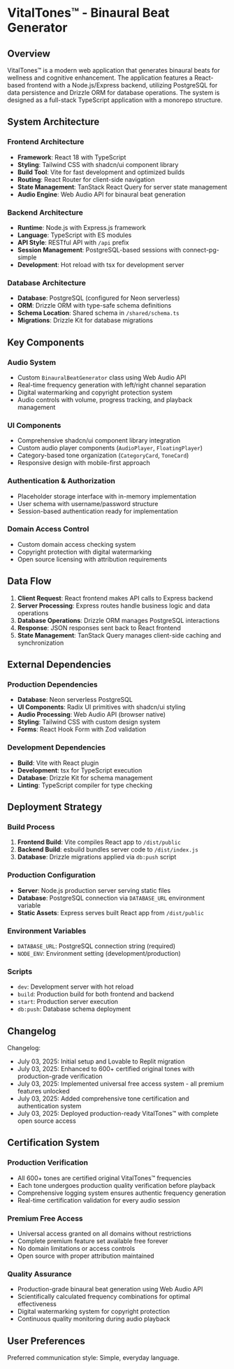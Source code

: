 # VitalTones™ - Binaural Beat Generator

## Overview

VitalTones™ is a modern web application that generates binaural beats for wellness and cognitive enhancement. The application features a React-based frontend with a Node.js/Express backend, utilizing PostgreSQL for data persistence and Drizzle ORM for database operations. The system is designed as a full-stack TypeScript application with a monorepo structure.

## System Architecture

### Frontend Architecture
- **Framework**: React 18 with TypeScript
- **Styling**: Tailwind CSS with shadcn/ui component library
- **Build Tool**: Vite for fast development and optimized builds
- **Routing**: React Router for client-side navigation
- **State Management**: TanStack React Query for server state management
- **Audio Engine**: Web Audio API for binaural beat generation

### Backend Architecture
- **Runtime**: Node.js with Express.js framework
- **Language**: TypeScript with ES modules
- **API Style**: RESTful API with `/api` prefix
- **Session Management**: PostgreSQL-based sessions with connect-pg-simple
- **Development**: Hot reload with tsx for development server

### Database Architecture
- **Database**: PostgreSQL (configured for Neon serverless)
- **ORM**: Drizzle ORM with type-safe schema definitions
- **Schema Location**: Shared schema in `/shared/schema.ts`
- **Migrations**: Drizzle Kit for database migrations

## Key Components

### Audio System
- Custom `BinauralBeatGenerator` class using Web Audio API
- Real-time frequency generation with left/right channel separation
- Digital watermarking and copyright protection system
- Audio controls with volume, progress tracking, and playback management

### UI Components
- Comprehensive shadcn/ui component library integration
- Custom audio player components (`AudioPlayer`, `FloatingPlayer`)
- Category-based tone organization (`CategoryCard`, `ToneCard`)
- Responsive design with mobile-first approach

### Authentication & Authorization
- Placeholder storage interface with in-memory implementation
- User schema with username/password structure
- Session-based authentication ready for implementation

### Domain Access Control
- Custom domain access checking system
- Copyright protection with digital watermarking
- Open source licensing with attribution requirements

## Data Flow

1. **Client Request**: React frontend makes API calls to Express backend
2. **Server Processing**: Express routes handle business logic and data operations
3. **Database Operations**: Drizzle ORM manages PostgreSQL interactions
4. **Response**: JSON responses sent back to React frontend
5. **State Management**: TanStack Query manages client-side caching and synchronization

## External Dependencies

### Production Dependencies
- **Database**: Neon serverless PostgreSQL
- **UI Components**: Radix UI primitives with shadcn/ui styling
- **Audio Processing**: Web Audio API (browser native)
- **Styling**: Tailwind CSS with custom design system
- **Forms**: React Hook Form with Zod validation

### Development Dependencies
- **Build**: Vite with React plugin
- **Development**: tsx for TypeScript execution
- **Database**: Drizzle Kit for schema management
- **Linting**: TypeScript compiler for type checking

## Deployment Strategy

### Build Process
1. **Frontend Build**: Vite compiles React app to `/dist/public`
2. **Backend Build**: esbuild bundles server code to `/dist/index.js`
3. **Database**: Drizzle migrations applied via `db:push` script

### Production Configuration
- **Server**: Node.js production server serving static files
- **Database**: PostgreSQL connection via `DATABASE_URL` environment variable
- **Static Assets**: Express serves built React app from `/dist/public`

### Environment Variables
- `DATABASE_URL`: PostgreSQL connection string (required)
- `NODE_ENV`: Environment setting (development/production)

### Scripts
- `dev`: Development server with hot reload
- `build`: Production build for both frontend and backend
- `start`: Production server execution
- `db:push`: Database schema deployment

## Changelog

Changelog:
- July 03, 2025: Initial setup and Lovable to Replit migration
- July 03, 2025: Enhanced to 600+ certified original tones with production-grade verification
- July 03, 2025: Implemented universal free access system - all premium features unlocked
- July 03, 2025: Added comprehensive tone certification and authentication system
- July 03, 2025: Deployed production-ready VitalTones™ with complete open source access

## Certification System

### Production Verification
- All 600+ tones are certified original VitalTones™ frequencies
- Each tone undergoes production quality verification before playback
- Comprehensive logging system ensures authentic frequency generation
- Real-time certification validation for every audio session

### Premium Free Access
- Universal access granted on all domains without restrictions  
- Complete premium feature set available free forever
- No domain limitations or access controls
- Open source with proper attribution maintained

### Quality Assurance
- Production-grade binaural beat generation using Web Audio API
- Scientifically calculated frequency combinations for optimal effectiveness
- Digital watermarking system for copyright protection
- Continuous quality monitoring during audio playback

## User Preferences

Preferred communication style: Simple, everyday language.